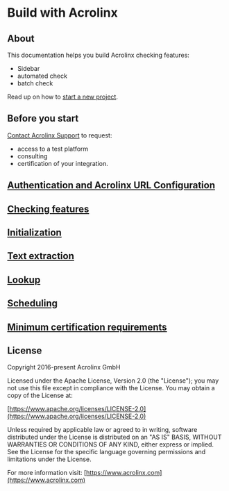 # Build with Acrolinx

## About

This documentation helps you build Acrolinx checking features:

- Sidebar
- automated check
- batch check

Read up on how to [start a new project](https://support.acrolinx.com/hc/en-us/categories/10209837818770-Build-With-Acrolinx).

## Before you start

[Contact Acrolinx Support](https://support.acrolinx.com/hc/en-us/requests/new) to request:

- access to a test platform
- consulting
- certification of your integration.

## [Authentication and Acrolinx URL Configuration](topics/authentication.md)

## [Checking features](topics/checking-features.md)

## [Initialization](topics/initialization.md)

## [Text extraction](topics/text-extraction.md)

## [Lookup](topics/text-lookup.md)

## [Scheduling](topics/scheduling.md)

## [Minimum certification requirements](topics/minimum-requirements.md)

## License

Copyright 2016-present Acrolinx GmbH

Licensed under the Apache License, Version 2.0 (the "License");
you may not use this file except in compliance with the License.
You may obtain a copy of the License at:

[https://www.apache.org/licenses/LICENSE-2.0](https://www.apache.org/licenses/LICENSE-2.0)

Unless required by applicable law or agreed to in writing, software
distributed under the License is distributed on an "AS IS" BASIS,
WITHOUT WARRANTIES OR CONDITIONS OF ANY KIND, either express or implied.
See the License for the specific language governing permissions and
limitations under the License.

For more information visit: [https://www.acrolinx.com](https://www.acrolinx.com)
